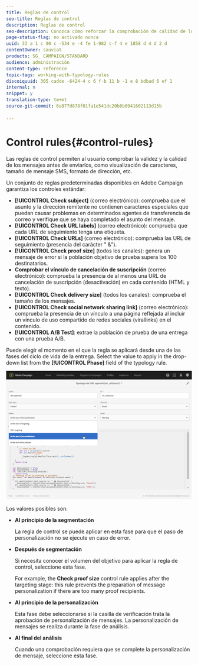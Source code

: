 ```yaml
---
title: Reglas de control
seo-title: Reglas de control
description: Reglas de control
seo-description: Conozca cómo reforzar la comprobación de calidad de los mensajes con reglas de control.
page-status-flag: no activado nunca
uuid: 33 a 1 c 90 c -534 e -4 fe 1-982 c-f 4 e 1858 d 4 d 2 d
contentOwner: sauviat
products: SG_ CAMPAIGN/STANDARD
audience: administración
content-type: reference
topic-tags: working-with-typology-rules
discoiquuid: 305 cadde -6424-4 c 6 f-b 11 b -1 e 8 bdbad 6 ef 1
internal: n
snippet: y
translation-type: tm+mt
source-git-commit: 6a877d878f01fa1e541dc20b8b0941602113d15b

---
```



# Control rules{#control-rules}

Las reglas de control permiten al usuario comprobar la validez y la calidad de los mensajes antes de enviarlos, como visualización de caracteres, tamaño de mensaje SMS, formato de dirección, etc.

Un conjunto de reglas predeterminadas disponibles en Adobe Campaign garantiza los controles estándar:

* **[!UICONTROL Check subject]** (correo electrónico): comprueba que el asunto y la dirección remitente no contienen caracteres especiales que puedan causar problemas en determinados agentes de transferencia de correo y verifique que se haya completado el asunto del mensaje.
* **[!UICONTROL Check URL labels]** (correo electrónico): comprueba que cada URL de seguimiento tenga una etiqueta.
* **[!UICONTROL Check URLs]** (correo electrónico): comprueba las URL de seguimiento (presencia del carácter " &amp;").
* **[!UICONTROL Check proof size]** (todos los canales): genera un mensaje de error si la población objetivo de prueba supera los 100 destinatarios.
* **Comprobar el vínculo de cancelación de suscripción** (correo electrónico): comprueba la presencia de al menos una URL de cancelación de suscripción (desactivación) en cada contenido (HTML y texto).
* **[!UICONTROL Check delivery size]** (todos los canales): comprueba el tamaño de los mensajes.
* **[!UICONTROL Check social network sharing link]** (correo electrónico): comprueba la presencia de un vínculo a una página reflejada al incluir un vínculo de uso compartido de redes sociales (virallinks) en el contenido.
* **[!UICONTROL A/B Test]**: extrae la población de prueba de una entrega con una prueba A/B.

Puede elegir el momento en el que la regla se aplicará desde una de las fases del ciclo de vida de la entrega. Select the value to apply in the drop-down list from the **[!UICONTROL Phase]** field of the typology rule.

![](assets/typology_phase.png)

Los valores posibles son:

* **Al principio de la segmentación**

   La regla de control se puede aplicar en esta fase para que el paso de personalización no se ejecute en caso de error.

* **Después de segmentación**

   Si necesita conocer el volumen del objetivo para aplicar la regla de control, seleccione esta fase.

   For example, the **Check proof size** control rule applies after the targeting stage: this rule prevents the preparation of message personalization if there are too many proof recipients.

* **Al principio de la personalización**

   Esta fase debe seleccionarse si la casilla de verificación trata la aprobación de personalización de mensajes. La personalización de mensajes se realiza durante la fase de análisis.

* **Al final del análisis**

   Cuando una comprobación requiera que se complete la personalización de mensaje, seleccione esta fase.

